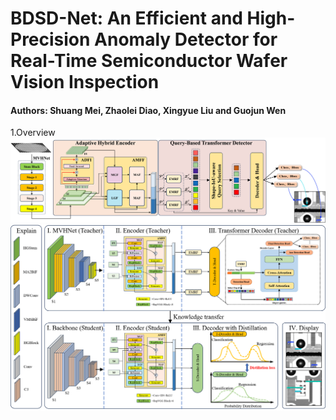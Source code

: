 # BDSD-Net: An Efficient and High-Precision  Anomaly Detector for Real-Time Semiconductor  Wafer Vision Inspection    
#### Authors: Shuang Mei, Zhaolei Diao, Xingyue Liu and Guojun Wen
1.Overview
![image](https://github.com/Adiao2001/BDSD-Net/blob/main/images/label_fig_bdsd-net.jpg)
![image](https://github.com/Adiao2001/BDSD-Net/blob/main/images/label_fig_kd-bdsd-net.png)
